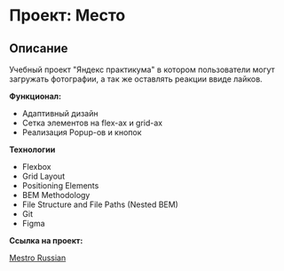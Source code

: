 # Проект: Место

## Описание
Учебный проект "Яндекс практикума" в котором пользователи могут загружать фотографии, а так же оставлять реакции ввиде лайков.

**Функционал:**

* Адаптивный дизайн
* Сетка элементов на flex-ах и grid-ах
* Реализация Popup-ов и кнопок


**Технологии**

* Flexbox
* Grid Layout
* Positioning Elements
* BEM Methodology
* File Structure and File Paths (Nested BEM)
* Git
* Figma

**Ссылка на проект:**

[Mestro Russian](https://alexandrgerasimov63.github.io/mesto-project/)
